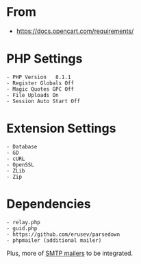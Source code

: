 # From
  - https://docs.opencart.com/requirements/

# PHP Settings

    - PHP Version	8.1.1
    - Register Globals Off
    - Magic Quotes GPC Off
    - File Uploads On
    - Session Auto Start Off

# Extension Settings

    - Database
    - GD
    - cURL
    - OpenSSL
    - ZLib
    - Zip

# Dependencies

    - relay.php
    - guid.php
    - https://github.com/erusev/parsedown
    - phpmailer (additional mailer)

Plus, more of [SMTP mailers](catalog/cases/mail/) to be integrated.

